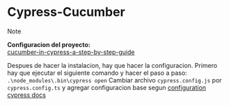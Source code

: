 # Cypress-Cucumber

> [!NOTE]
> **Configuracion del proyecto:**  
> [cucumber-in-cypress-a-step-by-step-guide][def]
>
> Despues de hacer la instalacion, hay que hacer la configuracion. Primero hay que ejecutar el siguiente comando y hacer el paso a paso: ` .\node_modules\.bin\cypress open`
> Cambiar archivo `cypress.config.js` por `cypress.config.ts` y agregar configuracion base segun [configuration cypress docs][def2]

[def]: https://filiphric.com/cucumber-in-cypress-a-step-by-step-guide
[def2]: https://docs.cypress.io/guides/references/configuration#Intelligent-Code-Completion
